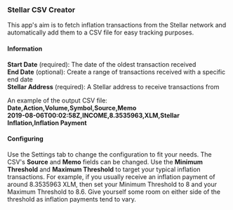 ### Stellar CSV Creator
This app's aim is to fetch inflation transactions from the Stellar network and automatically add them to a CSV file 
for easy tracking purposes.

#### Information
**Start Date** (required): The date of the oldest transaction received  
**End Date** (optional): Create a range of transactions received with a specific end date  
**Stellar Address** (required): A Stellar address to receive transactions from  

An example of the output CSV file:  
**Date,Action,Volume,Symbol,Source,Memo**  
**2019-08-06T00:02:58Z,INCOME,8.3535963,XLM,Stellar Inflation,Inflation Payment**

#### Configuring
Use the Settings tab to change the configuration to fit your needs. The CSV's **Source** and **Memo** fields can 
be changed. Use the **Minimum Threshold** and **Maximum Threshold** to target your typical inflation 
transactions. For example, if you usually receive an inflation payment of around 8.3535963 XLM, then set your 
Minimum Threshold to 8 and your Maximum Threshold to 8.6. Give yourself some room on either side of the 
threshold as inflation payments tend to vary.